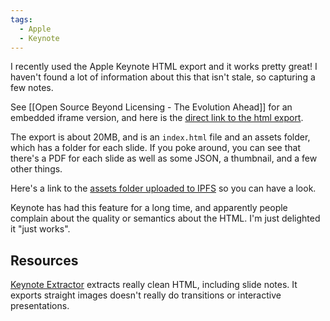 ```yaml
---
tags:
  - Apple
  - Keynote
---
```

I recently used the Apple Keynote HTML export and it works pretty great! I haven't found a lot of information about this that isn't stale, so capturing a few notes.

See [[Open Source Beyond Licensing - The Evolution Ahead]] for an embedded iframe version, and here is the [direct link to the html export](/assets/2024/06/26/open-source-beyond-licensing/).

The export is about 20MB, and is an `index.html` file and an assets folder, which has a folder for each slide. If you poke around, you can see that there's a PDF for each slide as well as some JSON, a thumbnail, and a few other things.

Here's a link to the [assets folder uploaded to IPFS](https://ipfs.runfission.com/ipfs/bafybeibikizcshxug634ssg4aobxrhcwkbyll2mlj6vt3fc4nhhatotr4u/) so you can have a look.

Keynote has had this feature for a long time, and apparently people complain about the quality or semantics about the HTML. I'm just delighted it "just works".

## Resources

[Keynote Extractor](https://keynote-extractor.com/) extracts really clean HTML, including slide notes. It exports straight images doesn't really do transitions or interactive presentations.